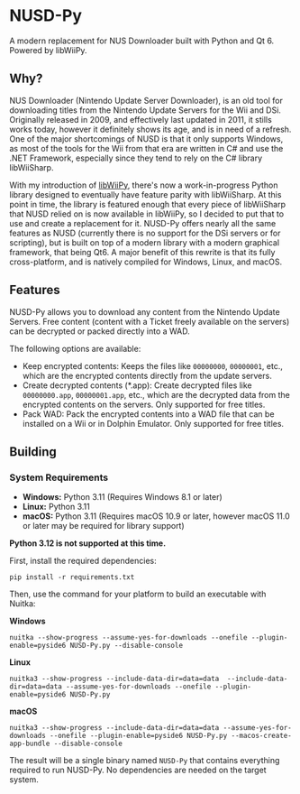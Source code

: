 # NUSD-Py
A modern replacement for NUS Downloader built with Python and Qt 6. Powered by libWiiPy.

## Why?
NUS Downloader (Nintendo Update Server Downloader), is an old tool for downloading titles from the Nintendo Update Servers for the Wii and DSi. Originally released in 2009, and effectively last updated in 2011, it stills works today, however it definitely shows its age, and is in need of a refresh. One of the major shortcomings of NUSD is that it only supports Windows, as most of the tools for the Wii from that era are written in C# and use the .NET Framework, especially since they tend to rely on the C# library libWiiSharp.

With my introduction of [libWiiPy](https://github.com/NinjaCheetah/libWiiPy), there's now a work-in-progress Python library designed to eventually have feature parity with libWiiSharp. At this point in time, the library is featured enough that every piece of libWiiSharp that NUSD relied on is now available in libWiiPy, so I decided to put that to use and create a replacement for it. NUSD-Py offers nearly all the same features as NUSD (currently there is no support for the DSi servers or for scripting), but is built on top of a modern library with a modern graphical framework, that being Qt6. A major benefit of this rewrite is that its fully cross-platform, and is natively compiled for Windows, Linux, and macOS.

## Features
NUSD-Py allows you to download any content from the Nintendo Update Servers. Free content (content with a Ticket freely available on the servers) can be decrypted or packed directly into a WAD.

The following options are available:
- Keep encrypted contents: Keeps the files like `00000000`, `00000001`, etc., which are the encrypted contents directly from the update servers.
- Create decrypted contents (*.app): Create decrypted files like `00000000.app`, `00000001.app`, etc., which are the decrypted data from the encrypted contents on the servers. Only supported for free titles.
- Pack WAD: Pack the encrypted contents into a WAD file that can be installed on a Wii or in Dolphin Emulator. Only supported for free titles.

## Building
### System Requirements
- **Windows:** Python 3.11 (Requires Windows 8.1 or later)
- **Linux:** Python 3.11
- **macOS:** Python 3.11 (Requires macOS 10.9 or later, however macOS 11.0 or later may be required for library support)

**Python 3.12 is not supported at this time.**

First, install the required dependencies:
```
pip install -r requirements.txt
```
Then, use the command for your platform to build an executable with Nuitka:

**Windows**
```
nuitka --show-progress --assume-yes-for-downloads --onefile --plugin-enable=pyside6 NUSD-Py.py --disable-console
```

**Linux**
```
nuitka3 --show-progress --include-data-dir=data=data  --include-data-dir=data=data --assume-yes-for-downloads --onefile --plugin-enable=pyside6 NUSD-Py.py
```

**macOS**
```
nuitka3 --show-progress --include-data-dir=data=data --assume-yes-for-downloads --onefile --plugin-enable=pyside6 NUSD-Py.py --macos-create-app-bundle --disable-console
```

The result will be a single binary named `NUSD-Py` that contains everything required to run NUSD-Py. No dependencies are needed on the target system.
